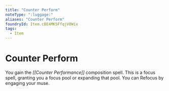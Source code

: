 ```yaml
---
title: "Counter Perform"
noteType: ":luggage:"
aliases: "Counter Perform"
foundryId: Item.cBE4MK5FfqjV0Wix
tags:
  - Item
---
```


# Counter Perform

You gain the _[[Counter Performance]]_ composition spell. This is a focus spell, granting you a focus pool or expanding that pool. You can Refocus by engaging your muse.
